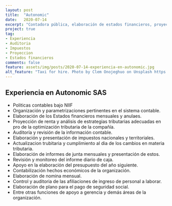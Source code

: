 ```yaml
---
layout: post
title:  "Autonomic"
date:   2020-07-14
excerpt: "Contadora pública, elaboración de estados financieros, proyecciones, informes de junta entre otros."
project: true
tag:
- Experiencia
- Auditoria
- Impuestos
- Proyeccion
- Estados financieros
comments: false
feature: assets/img/posts/2020-07-14-experiencia-en-autonomic.jpg
alt_feature: "Taxi for hire. Photo by Clem Onojeghuo on Unsplash https://unsplash.com/photos/fY8Jr4iuPQM"
---
```



## Experiencia en Autonomic SAS
* Politicas contables bajo NIIF
* Organización y parametrizaciones pertinentes en el sistema contable.
* Elaboración de los Estados financieros mensuales y anulaes.
* Proyección de renta y análisis de estrategias tributarias adecuadas en pro de la optimización tributaria de la compañía.
* Auditoría y revisión de la información contable.
* Elaboración y presentación de impuestos nacionales y territoriales.
* Actualizacion trubitaria y cumplimiento al dia de los cambios en materia tributaria.
* Elaboración de informes de junta mensuales y presentación de estos.
* Revisión y monitoreo del informe diario de caja.
* Apoyo en la elaboración del presupuesto del año siguiente.
* Contabilización hechos económicos de la organización.
* Elaboración de nomina mensual.
* Control y auditoria de las afiliaciones de ingreso de personal a laborar.
* Elaboración de plano para el pago de seguridad social.
* Entre otras funciones de apoyo a gerencia y demás áreas de la organización.
